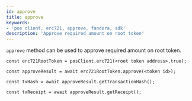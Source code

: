 ```yaml
---
id: approve
title: approve
keywords: 
- 'pos client, erc721, approve, fandora, sdk'
description: 'Approve required amount on root token'
---
```


`approve` method can be used to approve required amount on root token.

```
const erc721RootToken = posClient.erc721(<root token address>,true);

const approveResult = await erc721RootToken.approve(<token id>);

const txHash = await approveResult.getTransactionHash();

const txReceipt = await approveResult.getReceipt();

```
